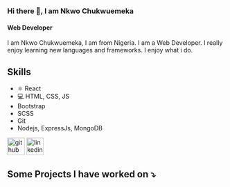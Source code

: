 ### Hi there 👋, I am Nkwo Chukwuemeka
#### Web Developer
I am Nkwo Chukwuemeka, I am from Nigeria. I am a Web Developer. I really enjoy learning new languages and frameworks. I enjoy what i do.

## Skills
* ⚛️ React
* 💻 HTML, CSS, JS
* Bootstrap
* SCSS
* Git
* Nodejs, ExpressJs, MongoDB


[<img src='https://cdn.jsdelivr.net/npm/simple-icons@3.0.1/icons/github.svg' alt='github' height='40'>](https://github.com/EmekaNkwo)  [<img src='https://cdn.jsdelivr.net/npm/simple-icons@3.0.1/icons/linkedin.svg' alt='linkedin' height='40'>](https://www.linkedin.com/in/chukwuemekankwo/)  

## Some Projects I have worked on ⤵️
